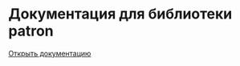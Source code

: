 # Документация для библиотеки patron

[Открыть документацию](https://kosukhin.github.io/patron.site/)
